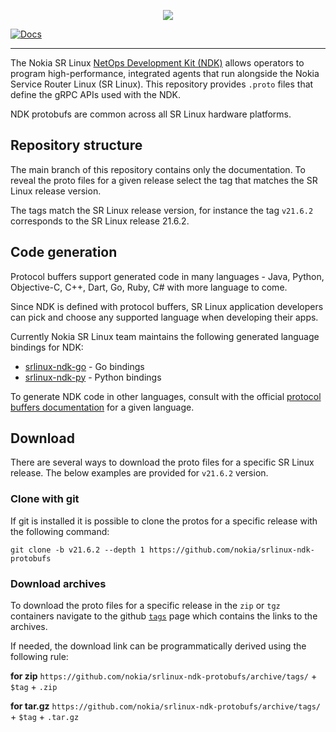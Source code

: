 <p align=center><a href="https://learn.srlinux.dev"><img src=https://gitlab.com/rdodin/pics/-/wikis/uploads/00f61ff15f4f165c89174c46a5201820/srl-ndk-proto.svg?sanitize=true/></a></p>

[![Docs](https://img.shields.io/badge/Docs-learn.srlinux.dev-blue?style=flat-square&color=00c9ff&labelColor=bec8d2)](https://learn.srlinux.dev/ndk/intro/)

---

The Nokia SR Linux [NetOps Development Kit (NDK)](https://learn.srlinux.dev/ndk/intro/) allows operators to program high-performance, integrated agents that run alongside the Nokia Service Router Linux (SR Linux). This repository provides `.proto` files that define the gRPC APIs used with the NDK.
 
NDK protobufs are common across all SR Linux hardware platforms.

## Repository structure
The main branch of this repository contains only the documentation. To reveal the proto files for a given release select the tag that matches the SR Linux release version.

The tags match the SR Linux release version, for instance the tag `v21.6.2` corresponds to the SR Linux release 21.6.2.

## Code generation
Protocol buffers support generated code in many languages - Java, Python, Objective-C, C++, Dart, Go, Ruby, C# with more language to come.

Since NDK is defined with protocol buffers, SR Linux application developers can pick and choose any supported language when developing their apps.

Currently Nokia SR Linux team maintains the following generated language bindings for NDK:

- [srlinux-ndk-go](https://github.com/nokia/srlinux-ndk-go) - Go bindings
- [srlinux-ndk-py](https://github.com/nokia/srlinux-ndk-py) - Python bindings

To generate NDK code in other languages, consult with the official [protocol buffers documentation](https://developers.google.com/protocol-buffers/docs/tutorials) for a given language.

## Download
There are several ways to download the proto files for a specific SR Linux release. The below examples are provided for `v21.6.2` version.

### Clone with git
If git is installed it is possible to clone the protos for a specific release with the following command:
```
git clone -b v21.6.2 --depth 1 https://github.com/nokia/srlinux-ndk-protobufs
```

### Download archives
To download the proto files for a specific release in the `zip` or `tgz` containers navigate to the github [`tags`](https://github.com/nokia/srlinux-ndk-protobufs/tags) page which contains the links to the archives.

If needed, the download link can be programmatically derived using the following rule:

**for zip**
`https://github.com/nokia/srlinux-ndk-protobufs/archive/tags/` + `$tag` + `.zip`

**for tar.gz**
`https://github.com/nokia/srlinux-ndk-protobufs/archive/tags/` + `$tag` + `.tar.gz`
